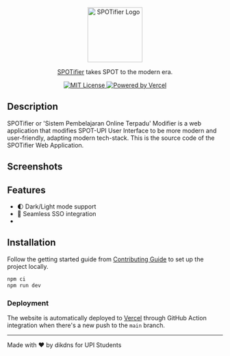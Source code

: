 <p align="center">
  <br />
  <a href="https://spotifier-upi.vercel.app">
    <picture>
      <img src="https://cdn.jsdelivr.net/gh/DikDns/spotifier-firefox-extension@main/src/icons/icon-256.png" alt="SPOTifier Logo" width="128" height="128">
    </picture>
  </a>
</p>

<p align="center">
  <a href="https://spotifier-upi.vercel.app">SPOTifier</a> takes SPOT to the modern era.
</p>

<p align="center">
  <a title="MIT License" href="LICENSE">
    <img src="https://img.shields.io/badge/license-MIT-blue" alt="MIT License" />
  </a>
  <a title="Vercel" href="https://vercel.com">
    <picture>
      <source media="(prefers-color-scheme: dark)" srcset="https://img.shields.io/badge/powered%20by-Vercel%20%E2%96%B2-white">
      <img src="https://img.shields.io/badge/powered%20by-Vercel%20%E2%96%B2-black" alt="Powered by Vercel">
    </picture>
  </a>
  <br />
</p>

## Description

SPOTifier or 'Sistem Pembelajaran Online Terpadu' Modifier is a web application that modifies SPOT-UPI User Interface to be more modern and user-friendly, adapting modern tech-stack. This is the source code of the SPOTifier Web Application.

## Screenshots

<!-- <img src="cdn.jsdelivr.net/gh/DikDns/spotifier-web@main/.github/assets/screenshot-1.png" alt="SPOTifier Screenshot 1" width="512" height="288"> -->

## Features

- 🌓 Dark/Light mode support
- 🔄 Seamless SSO integration
-

## Installation

Follow the getting started guide from [Contributing Guide][] to set up the project locally.

```bash
npm ci
npm run dev
```

### Deployment

The website is automatically deployed to [Vercel](https://vercel.com) through GitHub Action integration when there's a new push to the `main` branch.

[Contributing Guide]: https://github.com/dikdns/spotifier-web/blob/main/CONTRIBUTING.md

---

Made with ❤️ by dikdns for UPI Students
